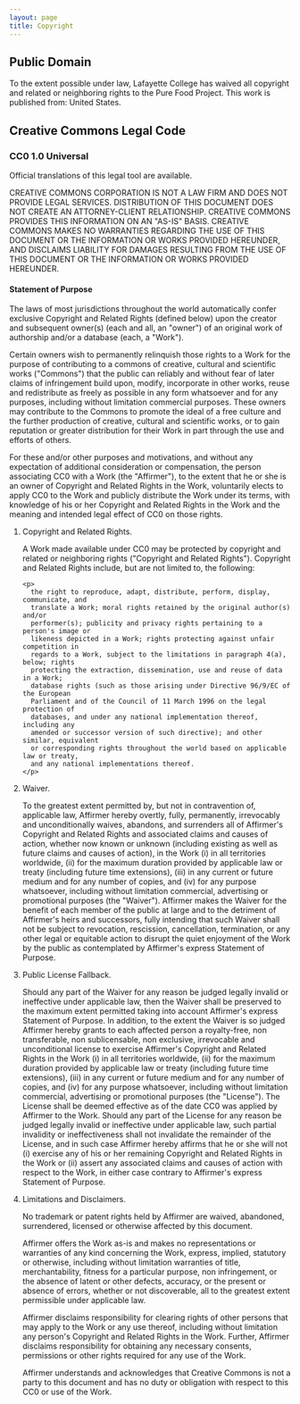 ```yaml
---
layout: page
title: Copyright
---
```


Public Domain
-------

To the extent possible under law, Lafayette College has waived all copyright
and related or neighboring rights to the Pure Food Project. This work is
published from: United States.

Creative Commons Legal Code
---------------------------

### CC0 1.0 Universal

Official translations of this legal tool are available.

CREATIVE COMMONS CORPORATION IS NOT A LAW FIRM AND DOES NOT PROVIDE LEGAL SERVICES.
DISTRIBUTION OF THIS DOCUMENT DOES NOT CREATE AN ATTORNEY-CLIENT RELATIONSHIP.
CREATIVE COMMONS PROVIDES THIS INFORMATION ON AN "AS-IS" BASIS. CREATIVE COMMONS
MAKES NO WARRANTIES REGARDING THE USE OF THIS DOCUMENT OR THE INFORMATION OR WORKS
PROVIDED HEREUNDER, AND DISCLAIMS LIABILITY FOR DAMAGES RESULTING FROM THE USE OF
THIS DOCUMENT OR THE INFORMATION OR WORKS PROVIDED HEREUNDER.

#### Statement of Purpose

The laws of most jurisdictions throughout the world automatically confer exclusive
Copyright and Related Rights (defined below) upon the creator and subsequent owner(s)
(each and all, an "owner") of an original work of authorship and/or a database
(each, a "Work").

Certain owners wish to permanently relinquish those rights to a Work for the purpose
of contributing to a commons of creative, cultural and scientific works ("Commons")
that the public can reliably and without fear of later claims of infringement build
upon, modify, incorporate in other works, reuse and redistribute as freely as possible
in any form whatsoever and for any purposes, including without limitation commercial
purposes. These owners may contribute to the Commons to promote the ideal of a free
culture and the further production of creative, cultural and scientific works, or to
gain reputation or greater distribution for their Work in part through the use and
efforts of others.

For these and/or other purposes and motivations, and without any expectation of
additional consideration or compensation, the person associating CC0 with a Work
(the "Affirmer"), to the extent that he or she is an owner of Copyright and Related
Rights in the Work, voluntarily elects to apply CC0 to the Work and publicly
distribute the Work under its terms, with knowledge of his or her Copyright and
Related Rights in the Work and the meaning and intended legal effect of CC0 on
those rights.

<ol>
  <li>
    Copyright and Related Rights.
    <p>
      A Work made available under CC0 may be protected by copyright and related or
      neighboring rights ("Copyright and Related Rights"). Copyright and Related
      Rights include, but are not limited to, the following:
    </p>

    <p>
      the right to reproduce, adapt, distribute, perform, display, communicate, and
      translate a Work; moral rights retained by the original author(s) and/or
      performer(s); publicity and privacy rights pertaining to a person's image or
      likeness depicted in a Work; rights protecting against unfair competition in
      regards to a Work, subject to the limitations in paragraph 4(a), below; rights
      protecting the extraction, dissemination, use and reuse of data in a Work;
      database rights (such as those arising under Directive 96/9/EC of the European
      Parliament and of the Council of 11 March 1996 on the legal protection of
      databases, and under any national implementation thereof, including any
      amended or successor version of such directive); and other similar, equivalent
      or corresponding rights throughout the world based on applicable law or treaty,
      and any national implementations thereof.
    </p>
  </li>

  <li>
    Waiver.
    <p>
      To the greatest extent permitted by, but not in contravention of, applicable law,
      Affirmer hereby overtly, fully, permanently, irrevocably and unconditionally waives,
      abandons, and surrenders all of Affirmer's Copyright and Related Rights and associated
      claims and causes of action, whether now known or unknown (including existing as well
      as future claims and causes of action), in the Work (i) in all territories worldwide,
      (ii) for the maximum duration provided by applicable law or treaty (including future
      time extensions), (iii) in any current or future medium and for any number of copies,
      and (iv) for any purpose whatsoever, including without limitation commercial,
      advertising or promotional purposes (the "Waiver"). Affirmer makes the Waiver for the
      benefit of each member of the public at large and to the detriment of Affirmer's heirs
      and successors, fully intending that such Waiver shall not be subject to revocation,
      rescission, cancellation, termination, or any other legal or equitable action to
      disrupt the quiet enjoyment of the Work by the public as contemplated by Affirmer's
      express Statement of Purpose.
    </p>
  </li>
  <li>
  Public License Fallback.
    <p>
      Should any part of the Waiver for any reason be judged legally invalid or ineffective
      under applicable law, then the Waiver shall be preserved to the maximum extent permitted
      taking into account Affirmer's express Statement of Purpose. In addition, to the extent
      the Waiver is so judged Affirmer hereby grants to each affected person a royalty-free,
      non transferable, non sublicensable, non exclusive, irrevocable and unconditional license
      to exercise Affirmer's Copyright and Related Rights in the Work (i) in all territories
      worldwide, (ii) for the maximum duration provided by applicable law or treaty (including
      future time extensions), (iii) in any current or future medium and for any number of
      copies, and (iv) for any purpose whatsoever, including without limitation commercial,
      advertising or promotional purposes (the "License"). The License shall be deemed effective
      as of the date CC0 was applied by Affirmer to the Work. Should any part of the License
      for any reason be judged legally invalid or ineffective under applicable law, such partial
      invalidity or ineffectiveness shall not invalidate the remainder of the License, and in
      such case Affirmer hereby affirms that he or she will not (i) exercise any of his or her
      remaining Copyright and Related Rights in the Work or (ii) assert any associated claims
      and causes of action with respect to the Work, in either case contrary to Affirmer's
      express Statement of Purpose.
    </p>
  </li>
  <li>
  Limitations and Disclaimers.
    <p>
      No trademark or patent rights held by Affirmer are waived, abandoned,
      surrendered, licensed or otherwise affected by this document.
    </p>
    <p>
      Affirmer offers the Work as-is and makes no representations or warranties
      of any kind concerning the Work, express, implied, statutory or otherwise,
      including without limitation warranties of title, merchantability, fitness for
      a particular purpose, non infringement, or the absence of latent or other
      defects, accuracy, or the present or absence of errors, whether or not
      discoverable, all to the greatest extent permissible under applicable law.
    </p>
    <p>
      Affirmer disclaims responsibility for clearing rights of other persons that may
      apply to the Work or any use thereof, including without limitation any person's
      Copyright and Related Rights in the Work. Further, Affirmer disclaims responsibility
      for obtaining any necessary consents, permissions or other rights required for any
      use of the Work.
    </p>
    <p>
      Affirmer understands and acknowledges that Creative Commons is not a party to this
      document and has no duty or obligation with respect to this CC0 or use of the Work.
    </p>
  </li>
</ol>
